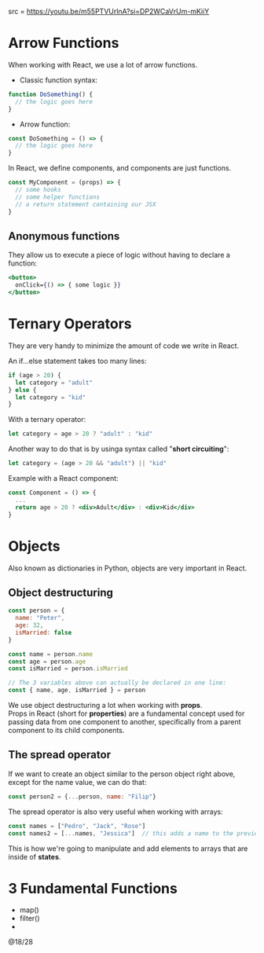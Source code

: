 src = https://youtu.be/m55PTVUrlnA?si=DP2WCaVrUm-mKiiY  

# Arrow Functions

When working with React, we use a lot of arrow functions.  
- Classic function syntax:
```js
function DoSomething() {
  // the logic goes here 
}
```
- Arrow function:
```js
const DoSomething = () => {
  // the logic goes here 
}
```

In React, we define components, and components are just functions.  
```js
const MyComponent = (props) => {
  // some hooks
  // some helper functions
  // a return statement containing our JSX 
}
```

## Anonymous functions

They allow us to execute a piece of logic without having to declare a function:
```jsx
<button>
  onClick={() => { some logic }}
</button>
```

# Ternary Operators

They are very handy to minimize the amount of code we write in React.  

An if...else statement takes too many lines:
```js
if (age > 20) {
  let category = "adult"
} else {
  let category = "kid"
}
```

With a ternary operator:
```js
let category = age > 20 ? "adult" : "kid"
```

Another way to do that is by usinga syntax called "**short circuiting**":
```js
let category = (age > 20 && "adult") || "kid"
```

Example with a React component:
```jsx
const Component = () => {
  ...
  return age > 20 ? <div>Adult</div> : <div>Kid</div>
}
```

# Objects

Also known as dictionaries in Python, objects are very important in React.  

## Object destructuring

```js
const person = {
  name: "Peter",
  age: 32,
  isMarried: false
}

const name = person.name
const age = person.age
const isMarried = person.isMarried

// The 3 variables above can actually be declared in one line:
const { name, age, isMarried } = person
```

We use object destructuring a lot when working with **props**.  
Props in React (short for **properties**) are a fundamental concept used for passing data from one component to another, 
specifically from a parent component to its child components.  

## The spread operator

If we want to create an object similar to the person object right above, except for the name value, we can do that:
```js
const person2 = {...person, name: "Filip"}
```

The spread operator is also very useful when working with arrays:
```js
const names = ["Pedro", "Jack", "Rose"]
const names2 = [...names, "Jessica"]  // this adds a name to the previous array
```
This is how we're going to manipulate and add elements to arrays that are inside of **states**.  

# 3 Fundamental Functions

- map()
- filter()
- 

@18/28
